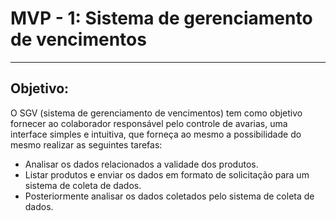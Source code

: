 # MVP - 1: Sistema de gerenciamento de vencimentos

---

## Objetivo:

O SGV (sistema de gerenciamento de vencimentos) tem como objetivo fornecer ao colaborador responsável pelo controle de avarias, uma interface simples e intuitiva, que forneça ao mesmo a possibilidade do mesmo realizar as seguintes tarefas:

- Analisar os dados relacionados a validade dos produtos.
- Listar produtos e enviar os dados em formato de solicitação para um sistema de coleta de dados.
- Posteriormente analisar os dados coletados pelo sistema de coleta de dados.
